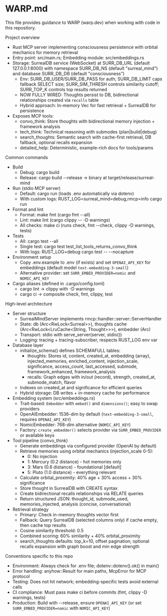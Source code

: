 # WARP.md

This file provides guidance to WARP (warp.dev) when working with code in this repository.

Project overview
- Rust MCP server implementing consciousness persistence with orbital mechanics for memory retrieval
- Entry point: src/main.rs; Embedding module: src/embeddings.rs
- Storage: SurrealDB service (WebSocket) at SURR_DB_URL (default 127.0.0.1:8000) with namespace SURR_DB_NS (default "surreal_mind") and database SURR_DB_DB (default "consciousness")
  - Env: SURR_DB_USER/SURR_DB_PASS for auth; SURR_DB_LIMIT caps fallback SELECT size; SURR_SIM_THRESH controls similarity cutoff; SURR_TOP_K controls top results returned
  - NOW FULLY WIRED: Thoughts persist to DB, bidirectional relationships created via `recalls` table
  - Hybrid approach: In-memory Vec<Thought> for fast retrieval + SurrealDB for persistence
- Exposes MCP tools:
  - convo_think: Store thoughts with bidirectional memory injection + framework analysis
  - tech_think: Technical reasoning with submodes (plan|build|debug)
  - search_thoughts: Semantic search with cache-first retrieval, DB fallback, optional recalls expansion
  - detailed_help: Deterministic, example-rich docs for tools/params

Common commands
- Build
  - Debug: cargo build
  - Release: cargo build --release  → binary at target/release/surreal-mind
- Run (stdio MCP server)
  - Default: cargo run (loads .env automatically via dotenv)
  - With custom logs: RUST_LOG=surreal_mind=debug,rmcp=info cargo run
- Format and lint
  - Format: make fmt  (cargo fmt --all)
  - Lint: make lint  (cargo clippy -- -D warnings)
  - All checks: make ci  (runs check, fmt --check, clippy -D warnings, tests)
- Tests
  - All: cargo test --all  
  - Single test: cargo test test_list_tools_returns_convo_think
  - With logs: RUST_LOG=debug cargo test -- --nocapture
- Environment setup
  - Copy .env.example to .env (if exists) and set `OPENAI_API_KEY` for embeddings (default model `text-embedding-3-small`)
  - Alternative provider: set `SURR_EMBED_PROVIDER=nomic` and `NOMIC_API_KEY`
- Cargo aliases (defined in .cargo/config.toml)
  - cargo lint → clippy with -D warnings
  - cargo ci → composite check, fmt, clippy, test

High-level architecture  
- Server structure
  - SurrealMindServer implements rmcp::handler::server::ServerHandler
  - State: db (Arc<RwLock<Surreal<Client>>>), thoughts cache (Arc<RwLock<LruCache<String, Thought>>>), embedder (Arc<dyn Embedder>)
  - Transport: stdio with serve_server(server, stdio())
  - Logging: tracing + tracing-subscriber, respects RUST_LOG env var
- Database layer
  - initialize_schema() defines SCHEMAFULL tables:
    - thoughts: Stores id, content, created_at, embedding (array<float>), injected_memories, enriched_content, injection_scale, significance, access_count, last_accessed, submode, framework_enhanced, framework_analysis
    - recalls: Graph edges with in/out (record<thoughts>), strength, created_at, submode_match, flavor
  - Indexes on created_at and significance for efficient queries
  - Hybrid storage: DB writes + in-memory cache for performance
- Embedding system (src/embeddings.rs)
  - Trait-based: `Embedder` with `embed()` and `dimensions()`; easy to swap providers
  - OpenAIEmbedder: 1536-dim by default (`text-embedding-3-small`, requires `OPENAI_API_KEY`)
  - NomicEmbedder: 768-dim alternative (`NOMIC_API_KEY`)
  - Factory: `create_embedder()` selects provider via `SURR_EMBED_PROVIDER` or available keys
- Tool pipeline (convo_think)
  - Generate embeddings via configured provider (OpenAI by default)
  - Retrieve memories using orbital mechanics (injection_scale 0-5):
    - 0: No injection  
    - 1: Mercury (0.2 distance) - hot memories only
    - 3: Mars (0.6 distance) - foundational [default]
    - 5: Pluto (1.0 distance) - everything relevant
  - Calculate orbital_proximity: 40% age + 30% access + 30% significance
  - Store thought in SurrealDB with CREATE syntax
  - Create bidirectional recalls relationships via RELATE queries
  - Return structured JSON: thought_id, submode_used, memories_injected, analysis (concise, conversational)
- Retrieval strategy
  - Primary: Check in-memory thoughts vector first
  - Fallback: Query SurrealDB (selected columns only) if cache empty, then cache top results
  - Cosine similarity threshold: 0.5
  - Combined scoring: 60% similarity + 40% orbital_proximity
  - search_thoughts defaults: top_k=10, offset pagination; optional recalls expansion with graph boost and min edge strength

Conventions specific to this repo
- Environment: Always check for .env file; dotenv::dotenv().ok() in main()
- Error handling: anyhow::Result for main paths, McpError for MCP protocol  
- Testing: Does not hit network; embedding-specific tests avoid external calls
- CI compliance: Must pass make ci before commits (fmt, clippy -D warnings, tests)
- Production: Build with --release, ensure `OPENAI_API_KEY` (or set `SURR_EMBED_PROVIDER=nomic` with `NOMIC_API_KEY`)
